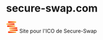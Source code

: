 # secure-swap.com
![Secure-Swap logo](https://github.com/GreyMatterTechs/secure-swap.com/blob/master/client/favicon-32x32.png) Site pour l'ICO de Secure-Swap
